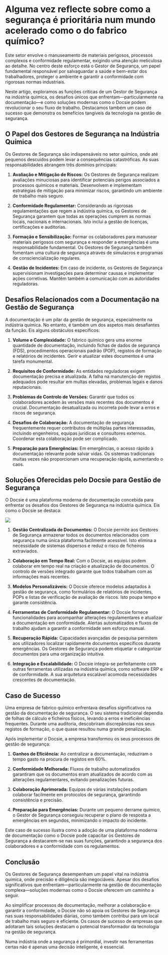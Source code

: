 # Alguma vez reflecte sobre como a segurança é prioritária num mundo acelerado como o do fabrico químico?

Este setor envolve o manuseamento de materiais perigosos, processos complexos e conformidade regulamentar, exigindo uma atenção meticulosa ao detalhe. No centro deste esforço está o Gestor de Segurança, um papel fundamental responsável por salvaguardar a saúde e bem-estar dos trabalhadores, proteger o ambiente e garantir a conformidade com rigorosas normas industriais.

Neste artigo, exploramos as funções críticas de um Gestor de Segurança na indústria química, os desafios únicos que enfrentam—particularmente na documentação—e como soluções modernas como o Docsie podem revolucionar o seu fluxo de trabalho. Destacamos também um caso de sucesso que demonstra os benefícios tangíveis da tecnologia na gestão de segurança.

## O Papel dos Gestores de Segurança na Indústria Química

Os Gestores de Segurança são indispensáveis no setor químico, onde até pequenos descuidos podem levar a consequências catastróficas. As suas responsabilidades abrangem três domínios principais:

1. **Avaliação e Mitigação de Riscos:** Os Gestores de Segurança realizam avaliações minuciosas para identificar potenciais perigos associados a processos químicos e materiais. Desenvolvem e implementam estratégias de mitigação para minimizar riscos, garantindo um ambiente de trabalho mais seguro.

2. **Conformidade Regulamentar:** Considerando as rigorosas regulamentações que regem a indústria química, os Gestores de Segurança garantem que todas as operações cumprem as normas locais, nacionais e internacionais. Isto inclui a gestão de licenças, certificações e auditorias.

3. **Formação e Sensibilização:** Formar os colaboradores para manusear materiais perigosos com segurança e responder a emergências é uma responsabilidade fundamental. Os Gestores de Segurança também fomentam uma cultura de segurança através de simulacros e programas de consciencialização regulares.

4. **Gestão de Incidentes:** Em caso de incidente, os Gestores de Segurança supervisionam investigações para determinar causas e implementar ações corretivas. Mantêm também a comunicação com as autoridades reguladoras.

## Desafios Relacionados com a Documentação na Gestão de Segurança

A documentação é um pilar da gestão de segurança, especialmente na indústria química. No entanto, é também um dos aspetos mais desafiantes da função. Eis alguns obstáculos específicos:

1. **Volume e Complexidade:** O fabrico químico gera uma enorme quantidade de documentação, incluindo fichas de dados de segurança (FDS), procedimentos operacionais padrão (POP), registos de formação e relatórios de incidentes. Gerir e atualizar estes documentos é uma tarefa monumental.

2. **Requisitos de Conformidade:** As entidades reguladoras exigem documentação precisa e atualizada. A falha na manutenção de registos adequados pode resultar em multas elevadas, problemas legais e danos reputacionais.

3. **Problemas de Controlo de Versões:** Garantir que todos os colaboradores acedem às versões mais recentes dos documentos é crucial. Documentação desatualizada ou incorreta pode levar a erros e riscos de segurança.

4. **Desafios de Colaboração:** A documentação de segurança frequentemente requer contributos de múltiplas partes interessadas, incluindo engenheiros, equipas jurídicas e consultores externos. Coordenar esta colaboração pode ser complicado.

5. **Preparação para Emergências:** Em emergências, o acesso rápido à documentação relevante pode salvar vidas. Os sistemas tradicionais muitas vezes não proporcionam uma recuperação rápida, aumentando o caos.

## Soluções Oferecidas pelo Docsie para Gestão de Segurança

O Docsie é uma plataforma moderna de documentação concebida para enfrentar os desafios dos Gestores de Segurança na indústria química. Eis como o Docsie se destaca:

![](https://cdn.docsie.io/workspace_PxAvC1Uenuc7ad6H3/doc_wn84Jkoc6hIMTO2eE/file_XE9A0ZiXYWRebMpME/image_4d67d10a-bea3-f4ec-c7ae-35d74bce7fff.jpg)

1. **Gestão Centralizada de Documentos:** O Docsie permite aos Gestores de Segurança armazenar todos os documentos relacionados com segurança numa única plataforma facilmente acessível. Isto elimina a necessidade de sistemas dispersos e reduz o risco de ficheiros extraviados.

2. **Colaboração em Tempo Real:** Com o Docsie, as equipas podem colaborar em tempo real na criação e atualização de documentos. O controlo de versões integrado garante que todos trabalham com as informações mais recentes.

3. **Modelos Personalizáveis:** O Docsie oferece modelos adaptados à gestão de segurança, como formulários de relatórios de incidentes, POPs e listas de verificação de avaliação de riscos. Isto poupa tempo e garante consistência.

4. **Ferramentas de Conformidade Regulamentar:** O Docsie fornece funcionalidades para acompanhar alterações regulamentares e atualizar a documentação em conformidade. Alertas automatizados e fluxos de trabalho ajudam a garantir a conformidade sem esforço manual.

5. **Recuperação Rápida:** Capacidades avançadas de pesquisa permitem aos utilizadores localizar rapidamente documentos específicos durante emergências. Os Gestores de Segurança podem etiquetar e categorizar documentos para uma organização intuitiva.

6. **Integração e Escalabilidade:** O Docsie integra-se perfeitamente com outras ferramentas utilizadas na indústria química, como software ERP e de conformidade. A sua arquitetura escalável acomoda necessidades crescentes de documentação.

## Caso de Sucesso

Uma empresa de fabrico químico enfrentava desafios significativos na gestão da documentação de segurança. O seu sistema tradicional dependia de folhas de cálculo e ficheiros físicos, levando a erros e ineficiências frequentes. Durante uma auditoria, descobriram discrepâncias nos seus registos de formação, o que quase resultou numa grande penalização.

Após implementar o Docsie, a empresa transformou os seus processos de gestão de segurança:

1. **Ganhos de Eficiência:** Ao centralizar a documentação, reduziram o tempo gasto na procura de registos em 60%.

2. **Conformidade Melhorada:** Fluxos de trabalho automatizados garantiram que os documentos eram atualizados de acordo com as alterações regulamentares, evitando penalizações futuras.

3. **Colaboração Aprimorada:** Equipas de várias instalações podiam colaborar facilmente em protocolos de segurança, garantindo consistência e precisão.

4. **Preparação para Emergências:** Durante um pequeno derrame químico, o Gestor de Segurança conseguiu recuperar o plano de resposta a emergências em segundos, minimizando o impacto do incidente.

Este caso de sucesso ilustra como a adoção de uma plataforma moderna de documentação como o Docsie pode capacitar os Gestores de Segurança a destacarem-se nas suas funções, garantindo a segurança dos colaboradores e a conformidade com os regulamentos.

## Conclusão

Os Gestores de Segurança desempenham um papel vital na indústria química, onde precisão e diligência são inegociáveis. Apesar dos desafios significativos que enfrentam—particularmente na gestão de documentação complexa—soluções modernas como o Docsie oferecem um caminho a seguir.

Ao simplificar processos de documentação, melhorar a colaboração e garantir a conformidade, o Docsie não só apoia os Gestores de Segurança nas suas responsabilidades diárias, como também contribui para um local de trabalho mais seguro e eficiente. Os casos de sucesso de empresas que adotaram tais soluções destacam o potencial transformador da tecnologia na gestão de segurança.

Numa indústria onde a segurança é primordial, investir nas ferramentas certas não é apenas uma decisão inteligente, é essencial.